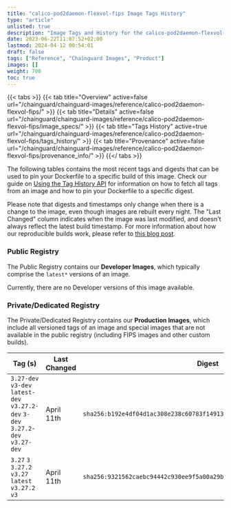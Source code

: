 ```yaml
---
title: "calico-pod2daemon-flexvol-fips Image Tags History"
type: "article"
unlisted: true
description: "Image Tags and History for the calico-pod2daemon-flexvol-fips Chainguard Image"
date: 2023-06-22T11:07:52+02:00
lastmod: 2024-04-12 00:54:01
draft: false
tags: ["Reference", "Chainguard Images", "Product"]
images: []
weight: 700
toc: true
---
```


{{< tabs >}}
{{< tab title="Overview" active=false url="/chainguard/chainguard-images/reference/calico-pod2daemon-flexvol-fips/" >}}
{{< tab title="Details" active=false url="/chainguard/chainguard-images/reference/calico-pod2daemon-flexvol-fips/image_specs/" >}}
{{< tab title="Tags History" active=true url="/chainguard/chainguard-images/reference/calico-pod2daemon-flexvol-fips/tags_history/" >}}
{{< tab title="Provenance" active=false url="/chainguard/chainguard-images/reference/calico-pod2daemon-flexvol-fips/provenance_info/" >}}
{{</ tabs >}}

The following tables contains the most recent tags and digests that can be used to pin your Dockerfile to a specific build of this image. Check our guide on [Using the Tag History API](/chainguard/chainguard-images/using-the-tag-history-api/) for information on how to fetch all tags from an image and how to pin your Dockerfile to a specific digest.

Please note that digests and timestamps only change when there is a change to the image, even though images are rebuilt every night. The "Last Changed" column indicates when the image was last modified, and doesn't always reflect the latest build timestamp. For more information about how our reproducible builds work, please refer to [this blog post](https://www.chainguard.dev/unchained/reproducing-chainguards-reproducible-image-builds).

### Public Registry
The Public Registry contains our **Developer Images**, which typically comprise the `latest*` versions of an image.

Currently, there are no Developer versions of this image available.

### Private/Dedicated Registry
The Private/Dedicated Registry contains our **Production Images**, which include all versioned tags of an image and special images that are not available in the public registry (including FIPS images and other custom builds).

| Tag (s)                                                                          | Last Changed | Digest                                                                    |
|----------------------------------------------------------------------------------|--------------|---------------------------------------------------------------------------|
|  `3.27-dev` `v3-dev` `latest-dev` `v3.27.2-dev` `3-dev` `3.27.2-dev` `v3.27-dev` | April 11th   | `sha256:b192e4df04d1ac308e238c60783f14913233ee336a7a40b9c7bfaefaf56a6104` |
|  `3.27` `3` `3.27.2` `v3.27` `latest` `v3.27.2` `v3`                             | April 11th   | `sha256:9321562caebc94442c930ee9f5a00a29b2e1f3cdf3f4258b7ece78bce1062d09` |

